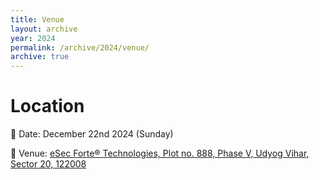 ```yaml
---
title: Venue
layout: archive
year: 2024
permalink: /archive/2024/venue/
archive: true
---
```


# Location

📅 Date: December 22nd 2024 (Sunday)

📍 Venue: [eSec Forte® Technologies, Plot no. 888, Phase V, Udyog Vihar, Sector 20, 122008](https://g.co/kgs/5qtV5WF)
